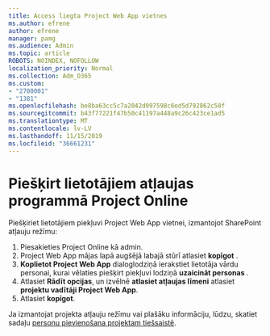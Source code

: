 ```yaml
---
title: Access liegta Project Web App vietnes
ms.author: efrene
author: efrene
manager: pamg
ms.audience: Admin
ms.topic: article
ROBOTS: NOINDEX, NOFOLLOW
localization_priority: Normal
ms.collection: Adm_O365
ms.custom:
- "2700001"
- "1381"
ms.openlocfilehash: be8ba63cc5c7a2042d997598c6ed5d792862c58f
ms.sourcegitcommit: b43f77221f47b50c41197a448a9c26c423ce1ad5
ms.translationtype: MT
ms.contentlocale: lv-LV
ms.lasthandoff: 11/15/2019
ms.locfileid: "36661231"
---
```

# <a name="give-users-permissions-in-project-online"></a>Piešķirt lietotājiem atļaujas programmā Project Online

Piešķiriet lietotājiem piekļuvi Project Web App vietnei, izmantojot SharePoint atļauju režīmu:

1. Piesakieties Project Online kā admin.
2. Project Web App mājas lapā augšējā labajā stūrī atlasiet **kopīgot** .
3. **Koplietot Project Web App** dialoglodziņā ierakstiet lietotāja vārdu personai, kurai vēlaties piešķirt piekļuvi lodziņā **uzaicināt personas** .
4. Atlasiet **Rādīt opcijas**, un izvēlnē **atlasiet atļaujas līmeni** atlasiet **projektu vadītāji Project Web App**.
5. Atlasiet **kopīgot**.

Ja izmantojat projekta atļauju režīmu vai plašāku informāciju, lūdzu, skatiet sadaļu [personu pievienošana projektam tiešsaistē](https://docs.microsoft.com/projectonline/step-2-add-people-to-project-online).

